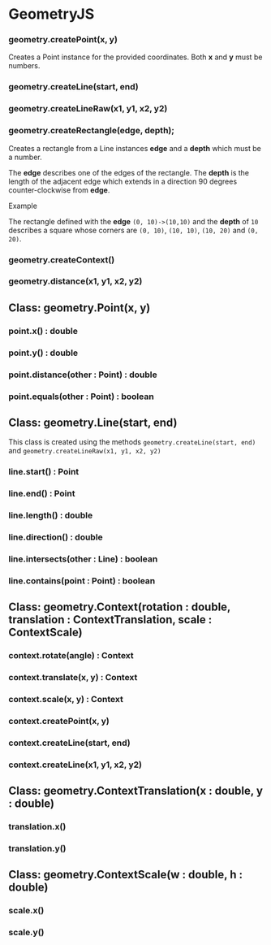 # GeometryJS

### geometry.createPoint(x, y)

Creates a Point instance for the provided coordinates. Both **x** and **y** must be
numbers.

### geometry.createLine(start, end)

### geometry.createLineRaw(x1, y1, x2, y2)

### geometry.createRectangle(edge, depth);

Creates a rectangle from a Line instances **edge** and a **depth** which must be a
number.

The **edge** describes one of the edges of the rectangle. The **depth** is the
length of the adjacent edge which extends in a direction 90 degrees counter-clockwise
from **edge**.

Example

The rectangle defined with the **edge** `(0, 10)->(10,10)` and the **depth** of `10` 
describes a square whose corners are `(0, 10)`, `(10, 10)`, `(10, 20)` and `(0, 20)`. 

### geometry.createContext()

### geometry.distance(x1, y1, x2, y2)

## Class: geometry.Point(x, y)

### point.x() : double

### point.y() : double

### point.distance(other : Point) : double

### point.equals(other : Point) : boolean

## Class: geometry.Line(start, end)

This class is created using the methods `geometry.createLine(start, end)` and
`geometry.createLineRaw(x1, y1, x2, y2)`

### line.start() : Point

### line.end() : Point

### line.length() : double

### line.direction() : double

### line.intersects(other : Line) : boolean

### line.contains(point : Point) : boolean

## Class: geometry.Context(rotation : double, translation : ContextTranslation, scale : ContextScale)

### context.rotate(angle) : Context

### context.translate(x, y) : Context

### context.scale(x, y) : Context

### context.createPoint(x, y)

### context.createLine(start, end)

### context.createLine(x1, y1, x2, y2)

## Class: geometry.ContextTranslation(x : double, y : double)

### translation.x()

### translation.y()

## Class: geometry.ContextScale(w : double, h : double)

### scale.x()

### scale.y()
